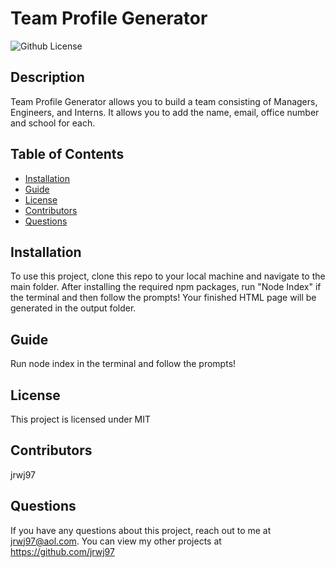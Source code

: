 # Team Profile Generator
  ![Github License](http://img.shields.io/badge/license-MIT-blue.svg)

  ## Description
  Team Profile Generator allows you to build a team consisting of Managers, Engineers, and Interns. It allows you to add the name, email, office number and school for each. 
  ## Table of Contents
  * [Installation](#installation)
  * [Guide](#guide)
  * [License](*license)
  * [Contributors](#contributors)
  * [Questions](#questions)

  ## Installation
  To use this project, clone this repo to your local machine and navigate to the main folder. After installing the required npm packages, run "Node Index" if the terminal and then follow the prompts! Your finished HTML page will be generated in the output folder.

  ## Guide
  Run node index in the terminal and follow the prompts!

  ## License
  This project is licensed under MIT

  ## Contributors
  jrwj97

  ## Questions
  If you have any questions about this project, reach out to me at jrwj97@aol.com. You can view my other projects at https://github.com/jrwj97
